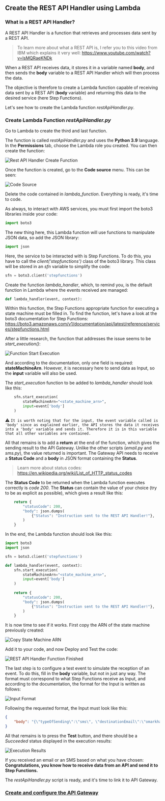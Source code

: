## Create the REST API Handler using Lambda

### What is a REST API Handler?

A REST API Handler is a function that retrieves and processes data sent by a REST API.

> To learn more about what a REST API is, I refer you to this video from IBM which explains it very well: https://www.youtube.com/watch?v=lsMQRaeKNDk

When a REST API receives data, it stores it in a variable named **body**, and then sends the **body** variable to a REST API Handler which will then process the data.

The objective is therefore to create a Lambda function capable of receiving data sent by a REST API (**body** variable) and returning this data to the desired service (here Step Functions).

Let's see how to create the Lambda function *restApiHandler.py*.

### Create Lambda Function *restApiHandler.py*

Go to Lambda to create the third and last function.

The function is called *restApiHandler.py* and uses the **Python 3.9** language. In the **Permissions** tab, choose the Lambda role you created. You can then create the function:

![Rest API Handler Create Function](images/create-api-function.png ':size=900')

Once the function is created, go to the **Code source** menu. This can be seen:

![Code Source](images/code-source.png ':size=900')

Delete the code contained in *lambda_function*. Everything is ready, it's time to code.

As always, to interact with AWS services, you must first import the boto3 libraries inside your code:

``` py
import boto3
```

The new thing here, this Lambda function will use functions to manipulate JSON data, so add the JSON library:

``` py
import json
```

Here, the service to be interacted with is Step Functions. To do this, you have to call the *client('stepfunctions')* class of the boto3 library. This class will be stored in an *sfn* variable to simplify the code:

``` py
sfn = boto3.client('stepfunctions')
```

Create the function *lambda_handler*, which, to remind you, is the default function in Lambda where the events received are managed:

``` py
def lambda_handler(event, context):
```

Within this function, the Step Functions appropriate function for executing a state machine must be filled in. To find the function, let's have a look at the boto3 documentation for Step Functions: https://boto3.amazonaws.com/v1/documentation/api/latest/reference/services/stepfunctions.html

After a little research, the function that addresses the issue seems to be *start_execution()*:

![Function Start Execution](images/function-start-execution.png ':size=600')

And according to the documentation, only one field is required: **stateMachineArn**. However, it is necessary here to send data as Input, so the **input** variable will also be used.

The *start_execution* function to be added to *lambda_handler* should look like this:

``` py
    sfn.start_execution(
        stateMachineArn="<state_machine_arn>",
        input=event['body']
    )
```

:warning: `It is worth noting that for the input, the event variable called is 'body' since as explained earlier, the API stores the data it receives into a 'body' variable and sends it. Therefore it is in this variable that all other variables are contained.`

All that remains is to add a **return** at the end of the function, which gives the sending result to the API Gateway. Unlike the other scripts (*email.py* and *sms.py*), the value returned is important. The Gateway API needs to receive a **Status Code** and a **body** in JSON format containing the **Status**.

> Learn more about status codes: https://en.wikipedia.org/wiki/List_of_HTTP_status_codes

The **Status Code** to be returned when the Lambda function executes correctly is *code 200*. The **Status** can contain the value of your choice (try to be as explicit as possible), which gives a result like this:

``` py
    return {
        "statusCode": 200,
        "body": json.dumps(
            {"Status": "Instruction sent to the REST API Handler!"},
        )
    }
```

In the end, the Lambda function should look like this:

``` py
import boto3
import json

sfn = boto3.client('stepfunctions')

def lambda_handler(event, context):
    sfn.start_execution(
        stateMachineArn="<state_machine_arn>",
        input=event['body']
    )
    
    return {
        "statusCode": 200,
        "body": json.dumps(
            {"Status": "Instruction sent to the REST API Handler!"},
        )
    }
```

It is now time to see if it works. First copy the ARN of the state machine previously created:

![Copy State Machine ARN](images/copy-state-machine-arn.png ':size=600')

Add it to your code, and now Deploy and Test the code:

![REST API Handler Function Finished](images/api-function-finished.png ':size=900')

The last step is to configure a test event to simulate the reception of an event. To do this, fill in the **body** variable, but not in just any way. 
The format must correspond to what Step Functions receive as Input, and according to the documentation, the format for the Input is written as follows:

![Input Format](images/input-format.png ':size=600')

Following the requested format, the Input must look like this:

``` json
{
    "body": "{\"typeOfSending\":\"sms\", \"destinationEmail\":\"omarkhalilaws@yahoo.com\", \"phoneNumber\":\"+201011750053\", \"message\":\"Sent from REST API Handler\"}"
}
```

All that remains is to press the **Test** button, and there should be a *Succeeded* status displayed in the execution results:

![Execution Results](images/execution-results.png ':size=900')

If you received an email or an SMS based on what you have chosen: **Congratulations, you know how to receive data from an API and send it to Step Functions.**

The *restApiHandler.py* script is ready, and it's time to link it to API Gateway.

### [Create and configure the API Gateway](https://github.com/OmarKhalil401/Serverless-Notification-Sending-Application/blob/main/6-API_Gateway/README.md)